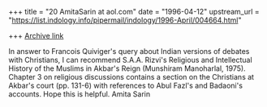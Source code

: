 +++
title = "20 AmitaSarin at aol.com"
date = "1996-04-12"
upstream_url = "https://list.indology.info/pipermail/indology/1996-April/004664.html"

+++
[Archive link](https://list.indology.info/pipermail/indology/1996-April/004664.html)


In answer to Francois Quiviger's query about Indian versions of debates with
Christians, I can recommend S.A.A. Rizvi's Religious and Intellectual History
of the Muslims in Akbar's Reign (Munshiram Manoharlal, 1975).  Chapter 3 on
religious discussions contains a section on the Christians at Akbar's court
(pp. 131-6) with references to Abul Fazl's and Badaoni's accounts.  Hope this
is helpful.
Amita Sarin




